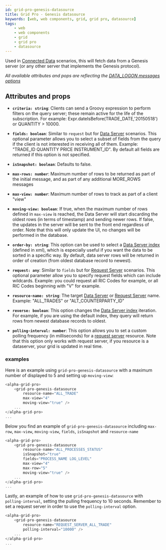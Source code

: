 ```yaml
---
id: grid-pro-genesis-datasource
title: Grid Pro - Genesis datasource
keywords: [web, web components, grid, grid pro, datasource]
tags:
    - web
    - web components
    - grid
    - grid pro
    - datasource
---
```


Used in [Connected Data](../../../../../web/web-components/grids/grid-pro/grid-pro-connected/) scenarios, this will fetch data from a Genesis server (or any other server that implements the Genesis protocol).

*All available attributes and pops are reflecting the [DATA_LOGON messages options](../../../../../server/integration/rest-endpoints/basics/#data_logon)*

## Attributes and props

- **`criteria: string`**: Clients can send a Groovy expression to perform filters on the query server; these remain active for the life of the subscription. For example: Expr.dateIsBefore(TRADE_DATE,'20150518') or QUANTITY > 10000.

- **`fields: boolean`**: Similar to `request` but for [Data Server](../../../../../server/data-server/introduction/) scenarios. This optional parameter allows you to select a subset of fields from the query if the client is not interested in receiving all of them. Example: "TRADE_ID QUANTITY PRICE INSTRUMENT_ID". By default all fields are returned if this option is not specified.

- **`isSnapshot: boolean`**: Defaults to false.

- **`max-rows: number`**: Maximum number of rows to be returned as part of the initial message, and as part of any additional MORE_ROWS messages

- **`max-view: number`**: Maximum number of rows to track as part of a client "view"

- **`moving-view: boolean`**: If true, when the maximum number of rows defined in `max-view` is reached, the Data Server will start discarding the oldest rows (in terms of timestamp) and sending newer rows. If false, the updates in the server will be sent to the front end regardless of order. Note that this will only update the UI, no changes will be performed in the database.

- **`order-by: string`**: This option can be used to select a [Data Server index](../../../../../database/data-types/index-entities/) (defined in xml), which is especially useful if you want the data to be sorted in a specific way. By default, data server rows will be returned in order of creation (from oldest database record to newest).

- **`request: any`**: Similar to `fields` but for [Request Server](../../../../../server/request-server/introduction/) scenarios. This optional parameter allow you to specify request fields which can include wildcards. Example: you could request all RIC Codes for example, or all RIC Codes beginning with "V" for example.

- **`resource-name: string`**: The target [Data Server](../../../../../server/data-server/introduction/) or [Request Server](../../../../../server/request-server/introduction/) name. Example: "ALL_TRADES" or "ALT_COUNTERPARTY_ID"

- **`reverse: boolean`**: This option changes the [Data Server index](../../../../../database/data-types/index-entities/) iteration. For example, if you are using the default index, they query will return rows from newest database records to oldest.

- **`polling-interval: number`**: This option allows you to set a custom polling frequency (in milliseconds) for a [request server](../../../../../server/request-server/introduction/) resource. Note that this option only works with request server, if you resource is a dataserver, your grid is updated in real time.

### examples

Here is an example using `grid-pro-genesis-datasource` with a maximum number of displayed to 5 and setting up `moving-view`:

```typescript title="Example of moving-view"
<alpha-grid-pro>
    <grid-pro-genesis-datasource 
        resource-name="ALL_TRADE"
        max-view="4"
        moving-view="true" />
    ...
</alpha-grid-pro>
...
```

Below you find an example of `grid-pro-genesis-datasource` including `max-row`, `max-view`, `moving-view`, `fields`, `isSnapshot` and `resource-name`

```typescript title="Using a grid-pro with grid-pro-genesis-datasource"
<alpha-grid-pro>
    <grid-pro-genesis-datasource 
        resource-name="ALL_PROCESSES_STATUS" 
        isSnapshot="true" 
        fields="PROCESS_NAME LOG_LEVEL" 
        max-view="4"
        max-row="5"
        moving-view="true" />
    ...
</alpha-grid-pro>
...
```

Lastly, an example of how to use `grid-pro-genesis-datasource` with `polling-interval`, setting the pulling frequency to 10 seconds. Remember to set a request server in order to use the `polling-interval` option.

```typescript title="Example of polling-interval"
<alpha-grid-pro>
    <grid-pro-genesis-datasource 
        resource-name="REQUEST_SERVER_ALL_TRADE"
        polling-interval="10000" />
    ...
</alpha-grid-pro>
...
```
